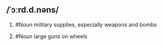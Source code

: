 ## /ˈɔːrd.d.nəns/ 
1. #Noun 
military supplies, especially weapons and bombs

2. #Noun 
large guns on wheels